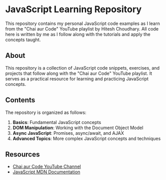# JavaScript Learning Repository

This repository contains my personal JavaScript code examples as I learn from the "Chai aur Code" YouTube playlist by Hitesh Choudhary. All code here is written by me as I follow along with the tutorials and apply the concepts taught.

## About

This repository is a collection of JavaScript code snippets, exercises, and projects that follow along with the "Chai aur Code" YouTube playlist. It serves as a practical resource for learning and practicing JavaScript concepts.

## Contents

The repository is organized as follows:

1. **Basics**: Fundamental JavaScript concepts
2. **DOM Manipulation**: Working with the Document Object Model
3. **Async JavaScript**: Promises, async/await, and AJAX
4. **Advanced Topics**: More complex JavaScript concepts and techniques

## Resources

- [Chai aur Code YouTube Channel](https://youtu.be/Hr5iLG7sUa0?si=9ecF60FhysiNtyXI)
- [JavaScript MDN Documentation](https://developer.mozilla.org/en-US/docs/Web/JavaScript)

